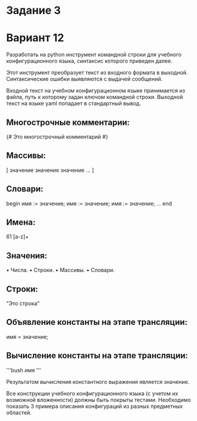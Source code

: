 #  Задание 3
#  Вариант 12

Разработать на python инструмент командной строки для учебного конфигурационного
языка, синтаксис которого приведен далее. 

Этот инструмент преобразует текст из
входного формата в выходной. Синтаксические ошибки выявляются с выдачей
сообщений.

Входной текст на учебном конфигурационном языке принимается из
файла, путь к которому задан ключом командной строки. Выходной текст на
языке yaml попадает в стандартный вывод.

##  Многострочные комментарии:

{#
Это многострочный
комментарий
#}


##  Массивы:

[ значение значение значение ... ]

##  Словари:

begin
 имя := значение;
 имя := значение;
 имя := значение;
 ...
end

##  Имена:

61
[a-z]+

##  Значения:

• Числа.
• Строки.
• Массивы.
• Словари.

##  Строки:

"Это строка"

##  Объявление константы на этапе трансляции:

имя = значение;

##  Вычисление константы на этапе трансляции:

'''bush
$имя$ 
'''

Результатом вычисления константного выражения является значение.

Все конструкции учебного конфигурационного языка (с учетом их
возможной вложенности) должны быть покрыты тестами. Необходимо показать 3
примера описания конфигураций из разных предметных областей.

